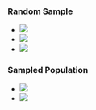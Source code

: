### Random Sample
+ ![](../../z_images/Pasted%20image%2020230113143919.png)
+ ![](../../z_images/Pasted%20image%2020230113144039.png)
+ ![](../../z_images/Pasted%20image%2020230113144158.png)

### Sampled Population
+ ![](../../z_images/Pasted%20image%2020230113144246.png)
+ ![](../../z_images/Pasted%20image%2020230113144325.png)
